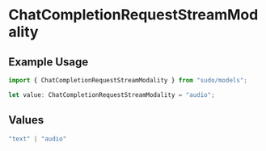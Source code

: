 # ChatCompletionRequestStreamModality

## Example Usage

```typescript
import { ChatCompletionRequestStreamModality } from "sudo/models";

let value: ChatCompletionRequestStreamModality = "audio";
```

## Values

```typescript
"text" | "audio"
```